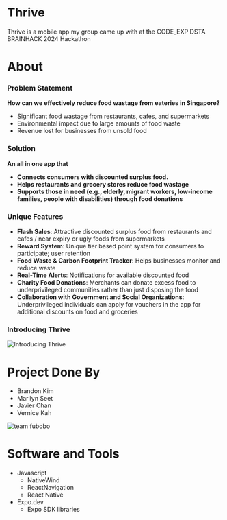 # Thrive
Thrive is a mobile app my group came up with at the CODE_EXP DSTA BRAINHACK 2024 Hackathon

# About
### Problem Statement

**How can we effectively reduce food wastage from eateries in Singapore?**

- Significant food wastage from restaurants, cafes, and supermarkets
- Environmental impact due to large amounts of food waste
- Revenue lost for businesses from unsold food

### Solution

**An all in one app that**
- **Connects consumers with discounted surplus food.**
- **Helps restaurants and grocery stores reduce food wastage**
- **Supports those in need (e.g., elderly, migrant workers, low-income families, people with disabilities) through food donations**

### Unique Features

- **Flash Sales**: Attractive discounted surplus food from restaurants and cafes / near expiry or ugly foods from supermarkets
- **Reward System**: Unique tier based point system for consumers to participate; user retention
- **Food Waste & Carbon Footprint Tracker**: Helps businesses monitor and reduce waste
- **Real-Time Alerts**: Notifications for available discounted food
- **Charity Food Donations**: Merchants can donate excess food to underprivileged communities rather than just disposing the food
- **Collaboration with Government and Social Organizations**: Underprivileged individuals can apply for vouchers in the app for additional discounts on food and groceries
  
### Introducing Thrive
![Introducing Thrive](https://github.com/brandonkimchi/Thrive/assets/168676986/2bc32b34-2832-4065-8b35-e536f0cfd1e1)

# Project Done By
- Brandon Kim
- Marilyn Seet
- Javier Chan
- Vernice Kah

![team fubobo](https://github.com/brandonkimchi/Thrive/assets/168676986/fefbcfc0-2576-4f6f-b9d8-09a553823a96)

# Software and Tools
- Javascript
    - NativeWind
    - ReactNavigation
    - React Native
- Expo.dev
    - Expo SDK libraries
  

  















